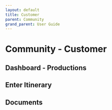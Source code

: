```yaml
---
layout: default
title: Customer
parent: Community
grand_parent: User Guide
---
```


# Community - Customer
## Dashboard - Productions
## Enter Itinerary
## Documents